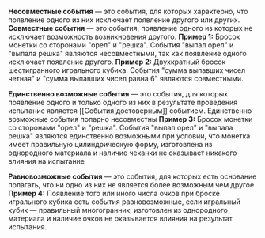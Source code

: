 **Несовместные события** — это события, для которых характерно, что появление одного из них исключает появление другого или других.
**Совместные события** — это события, появление одного из которых не исключает возможность возникновения другого.
**Пример 1:** Бросок монетки со сторонами "орел" и "решка". События "выпал орел" и "выпала решка" являются несовместными, так как появление одного исключает появление другого.
**Пример 2:** Двухкратный бросок шестигранного игрального кубика. События "сумма выпавших чисел четная" и "сумма выпавших чисел равна 6" являются совместными.

**Единственно возможные события** — это события, для которых появление одного и только одного из них в результате проведения испытание является [[Cобытия|достоверным]] событием. Единственно возможные события попарно несовместны
**Пример 3:** Бросок монетки со сторонами "орел" и "решка". События "выпал орел" и "выпала решка" являются единственно возможными при условии, что монетка имеет правильную цилиндрическую форму, изготовлена из однородного материала и наличие чеканки не оказывает никакого влияния на испытание

**Равновозможные события** — это события, для которых есть основание полагать, что ни одно из них не является более возможным чем другое
**Пример 4:** Появление того или иного числа очков при броске игрального кубика есть события равновозможные, если игральный кубик — правильный многогранник, изготовлен из однородного материала и наличие очков не оказывается влияния на результат испытания.

